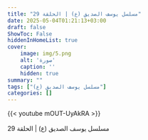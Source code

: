 ```yaml
---
title: "مسلسل يوسف الصديق (ع) | الحلقة 29"
date: 2025-05-04T01:21:13+03:00
draft: false
ShowToc: False
hiddenInHomeList: true
cover:
    image: img/5.png
    alt: 'صورة'
    caption: ''
    hidden: true
summary: ""
tags: ["مسلسل يوسف الصديق (ع)"]
categories: []
---
```


{{< youtube mOUT-UyAkRA >}}  
 <br>
مسلسل يوسف الصديق (ع) | الحلقة 29